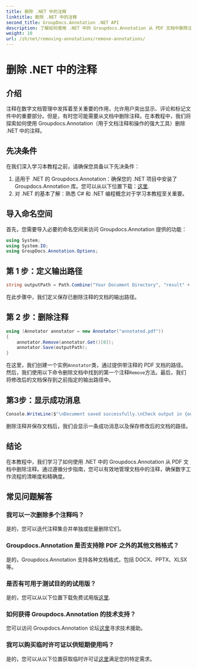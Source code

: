 ```yaml
---
title: 删除 .NET 中的注释
linktitle: 删除 .NET 中的注释
second_title: GroupDocs.Annotation .NET API
description: 了解如何使用 .NET 中的 Groupdocs.Annotation 从 PDF 文档中删除注释。简化您的数字文档管理流程。
weight: 10
url: /zh/net/removing-annotations/remove-annotations/
---
```


# 删除 .NET 中的注释

## 介绍
注释在数字文档管理中发挥着至关重要的作用，允许用户突出显示、评论和标记文件中的重要部分。但是，有时您可能需要从文档中删除注释。在本教程中，我们将探索如何使用 Groupdocs.Annotation（用于文档注释和操作的强大工具）删除 .NET 中的注释。
## 先决条件
在我们深入学习本教程之前，请确保您具备以下先决条件：
1. 适用于 .NET 的 Groupdocs.Annotation：确保您的 .NET 项目中安装了 Groupdocs.Annotation 库。您可以从以下位置下载：[这里](https://releases.groupdocs.com/annotation/net/).
2. 对 .NET 的基本了解：熟悉 C# 和 .NET 编程概念对于学习本教程至关重要。

## 导入命名空间
首先，您需要导入必要的命名空间来访问 Groupdocs.Annotation 提供的功能：
```csharp
using System;
using System.IO;
using GroupDocs.Annotation.Options;
```
## 第 1 步：定义输出路径
```csharp
string outputPath = Path.Combine("Your Document Directory", "result" + Path.GetExtension("input.pdf"));
```
在此步骤中，我们定义保存已删除注释的文档的输出路径。
## 第 2 步：删除注释
```csharp
using (Annotator annotator = new Annotator("annotated.pdf"))
{
    annotator.Remove(annotator.Get()[0]);
    annotator.Save(outputPath);
}
```
在这里，我们创建一个实例`Annotator`类，通过提供带注释的 PDF 文档的路径。然后，我们使用以下命令删除文档中找到的第一个注释`Remove`方法。最后，我们将修改后的文档保存到之前指定的输出路径中。
## 第3步：显示成功消息
```csharp
Console.WriteLine($"\nDocument saved successfully.\nCheck output in {outputPath}.");
```
删除注释并保存文档后，我们会显示一条成功消息以及保存修改后的文档的路径。

## 结论
在本教程中，我们学习了如何使用 .NET 中的 Groupdocs.Annotation 从 PDF 文档中删除注释。通过遵循分步指南，您可以有效地管理文档中的注释，确保数字工作流程的清晰度和精确度。
## 常见问题解答
### 我可以一次删除多个注释吗？
是的，您可以迭代注释集合并单独或批量删除它们。
### Groupdocs.Annotation 是否支持除 PDF 之外的其他文档格式？
是的，Groupdocs.Annotation 支持各种文档格式，包括 DOCX、PPTX、XLSX 等。
### 是否有可用于测试目的的试用版？
是的，您可以从以下位置下载免费试用版[这里](https://releases.groupdocs.com/).
### 如何获得 Groupdocs.Annotation 的技术支持？
您可以访问 Groupdocs.Annotation 论坛[这里](https://forum.groupdocs.com/c/annotation/10)寻求技术援助。
### 我可以购买临时许可证以供短期使用吗？
是的，您可以从以下位置获取临时许可证[这里](https://purchase.groupdocs.com/temporary-license/)满足您的特定需求。